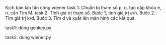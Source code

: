 Kịch bản lab tấn công wiener
task 1: Chuẩn bị tham số p, q. tạo cặp khóa e, n. cần Tìm M. 
task 2: Tính giá trị tham số. Bước 1, tính giá trị e/n. Bước 2. Tìm giá trị k/d. Bước 3. Tìm d và xuất lên màn hình các kết quả.

task1: dùng genkey.py

task2: dùng wiener.py
